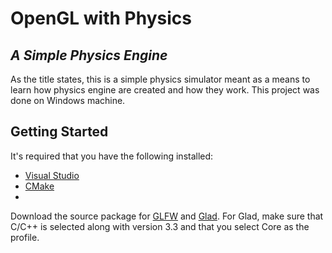 # OpenGL with Physics
## _A Simple Physics Engine_

As the title states, this is a simple physics simulator meant as a means to learn how physics engine are created and how they work. This project was done on Windows machine.

## Getting Started

It's required that you have the following installed:
- [Visual Studio](https://visualstudio.microsoft.com/)
- [CMake](https://cmake.org/download/)
- 
Download the source package for [GLFW](https://www.glfw.org/download.html) and [Glad](https://www.glfw.org/download.html). For Glad, make sure that C/C++ is selected along with version 3.3 and that you select Core as the profile.
